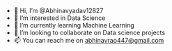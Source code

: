 - 👋 Hi, I’m @Abhinavyadav12827
- 👀 I’m interested in Data Science
- 🌱 I’m currently learning Machine Learning
- 💞️ I’m looking to collaborate on Data science projects
- 📫 You can reach me on abhinavrao447@gmail.com

<!---
Abhinavyadav12827/Abhinavyadav12827 is a ✨ special ✨ repository because its `README.md` (this file) appears on your GitHub profile.
You can click the Preview link to take a look at your changes.
--->
